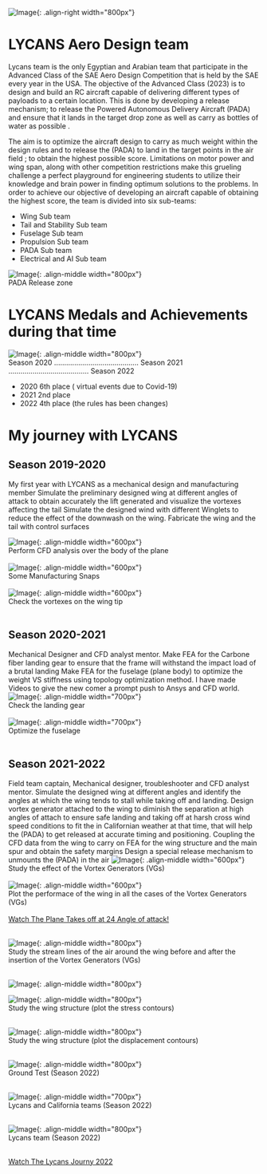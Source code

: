 <!--
---
title: 'LYCANS Aero Design team'
date: 2012-08-14
permalink: /posts/2012/08/blog-post-1/
tags:
  - cool posts
  - category1
  - category2
---
-->

![Image](../images/lycans/Picture38.png){: .align-right width="800px"} <br/>

LYCANS Aero Design team
======
Lycans team is the only Egyptian and Arabian team that participate in the Advanced Class of the SAE Aero Design Competition that is held by the SAE every year in the USA. The objective of the Advanced Class (2023) is to design and build an RC aircraft capable of delivering different types of payloads to a certain location. This is done by developing a release mechanism; to release the Powered Autonomous Delivery Aircraft (PADA) and ensure that it lands in the target drop zone as well as carry as bottles of water as possible .

The aim is to optimize the aircraft design to carry as much weight within the design rules and to release the (PADA) to land in the target points in the air field ; to obtain the highest possible score. Limitations on motor power and wing span, along with other competition restrictions make this grueling challenge a perfect playground for engineering students to utilize their knowledge and brain power in finding optimum solutions to the problems. In order to achieve our objective of developing an aircraft capable of obtaining the highest score, the team is divided into six sub-teams:
- Wing Sub team
- Tail and Stability Sub team
- Fuselage Sub team
- Propulsion Sub team
- PADA Sub team
- Electrical and AI Sub team

![Image](../images/Picture3.png){: .align-middle width="800px"} <br/>
PADA Release zone <br/>

LYCANS Medals and Achievements during that time
======
![Image](../images/lycans/Picture7.png){: .align-middle width="800px"} <br/>
Season 2020 .......................................... Season 2021 ........................................ Season 2022 <br/>

- 2020 6th place ( virtual events due to Covid-19)
- 2021 2nd place 
- 2022 4th place (the rules has been changes) <br/>

My journey with LYCANS
======

Season 2019-2020 
------
My first year with LYCANS as a mechanical design and manufacturing member 
Simulate the preliminary designed wing at different angles of attack to obtain accurately the lift generated and visualize the vortexes affecting the tail
Simulate the designed wind with different Winglets to reduce the effect of the downwash on the wing.
Fabricate the wing and the tail with control surfaces 

![Image](../images/lycans/Picture8.png){: .align-middle width="600px"}<br/>
Perform CFD analysis over the body of the plane<br/><br/>
![Image](../images/lycans/Picture9.png){: .align-middle width="600px"} <br/>
Some Manufacturing Snaps <br/><br/>
![Image](../images/lycans/Picture10.png){: .align-middle width="600px"}<br/>
Check the vortexes on the wing tip  <br/><br/>



Season 2020-2021
------
Mechanical Designer and CFD analyst mentor.
Make FEA for the Carbone fiber landing gear to ensure that the frame will withstand the impact load of a brutal landing 
Make FEA for the fuselage (plane body) to optimize the weight VS stiffness using topology optimization method.
I have made Videos to give the new comer a prompt push to Ansys and CFD world. 
![Image](../images/lycans/Picture11.png){: .align-middle width="700px"} <br/>
Check the landing gear<br/><br/>
![Image](../images/lycans/Picture12.png){: .align-middle width="700px"} <br/>
Optimize the fuselage<br/><br/>



Season 2021-2022
------
Field team captain, Mechanical designer, troubleshooter and CFD analyst mentor.
Simulate the designed wing at different angles and identify the angles at which the wing tends to stall while taking off and landing.
Design vortex generator attached to the wing to diminish the separation at high angles of attach to ensure safe landing and taking off at harsh cross wind speed conditions to fit the in Californian weather at that time, that will help the (PADA) to get released at accurate timing and positioning.
Coupling the CFD data from the wing to carry on FEA for the wing structure and the main spur and obtain the safety margins
Design a special release mechanism to unmounts the (PADA) in the air 
![Image](../images/lycans/Picture13.png){: .align-middle width="600px"} <br/>
Study the effect of the Vortex Generators (VGs) <br/><br/>
![Image](../images/lycans/Picture14.png){: .align-middle width="600px"} <br/>
Plot the performace of the wing in all the cases of the Vortex Generators (VGs) <br/><br/>
[Watch The Plane Takes off at 24 Angle of attack!](https://www.youtube.com/watch?v=6lks7HZXlo4&t=193s) <br/><br/>

![Image](../images/lycans/Picture15.png){: .align-middle width="800px"} <br/>
Study the stream lines of the air around the wing before and after the insertion of the Vortex Generators (VGs)  <br/><br/>

![Image](../images/lycans/Picture16.png){: .align-middle width="800px"} <br/>

![Image](../images/lycans/Picture18.png){: .align-middle width="800px"} <br/>
Study the wing structure (plot the stress contours) <br/><br/>

![Image](../images/lycans/Picture19.png){: .align-middle width="800px"} <br/>
Study the wing structure (plot the displacement contours) <br/><br/>

![Image](../images/lycans/Picture20.png){: .align-middle width="800px"} <br/>
Ground Test (Season 2022)  <br/><br/>

![Image](../images/lycans/Picture39.png){: .align-middle width="700px"} <br/>
Lycans and California teams (Season 2022)  <br/><br/>

![Image](../images/lycans/Picture22.jpg){: .align-middle width="800px"}<br/>
Lycans team (Season 2022)  <br/><br/>

[Watch The Lycans Journy 2022 ](https://www.youtube.com/watch?v=6lks7HZXlo4) <br/><br/>

